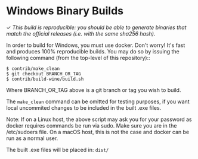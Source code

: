 Windows Binary Builds
=====================

✓ _This build is reproducible: you should be able to generate
   binaries that match the official releases (i.e. with the same sha256 hash)._

In order to build for Windows, you must use docker.
Don't worry! It's fast and produces 100% reproducible builds.
You may do so by issuing the following command (from the top-level of this
repository)::

    $ contrib/make_clean
    $ git checkout BRANCH_OR_TAG
    $ contrib/build-wine/build.sh

Where BRANCH_OR_TAG above is a git branch or tag you wish to build.

The `make_clean` command can be omitted for testing purposes, if you want
local uncommited changes to be included in the built .exe files.

Note: If on a Linux host, the above script may ask you for your password as
docker requires commands be run via sudo.  Make sure you are in the /etc/sudoers
file.  On a macOS host, this is not the case and docker can be run as a normal
user.

The built .exe files will be placed in: `dist/`

